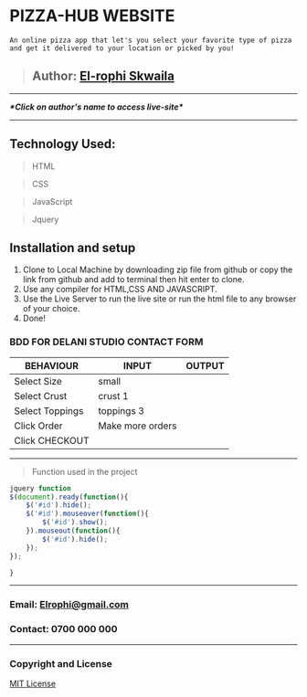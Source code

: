 # PIZZA-HUB WEBSITE

```An online pizza app that let's you select your favorite type of pizza and get it delivered to your location or picked by you!```

>## Author: [El-rophi Skwaila](https://elrophi.github.io/Piz-Hub/.)
---
___\*Click on author's name to access live-site*___

---

## Technology Used: 
>HTML

>CSS

>JavaScript

>Jquery


## Installation and setup
1. Clone to Local Machine by downloading zip file from github or copy the link from github and add to terminal then hit enter to clone.
1. Use any compiler for HTML,CSS AND JAVASCRIPT.
1. Use the Live Server to run the live site or run the html file to any browser of your choice.
1. Done!

### BDD FOR DELANI STUDIO CONTACT FORM
| BEHAVIOUR  |  INPUT| OUTPUT |
| -----------|-------| ---------|
|Select Size  | small |
|Select Crust |  crust 1|
|Select Toppings| toppings 3|
|Click Order   |   Make more orders  |    |
|Click CHECKOUT |         |      |

---
>Function used in the project

```javascript
jquery function
$(document).ready(function(){
    $('#id').hide();
    $('#id').mouseover(function(){
        $('#id').show();
    }).mouseout(function(){
        $('#id').hide();
    });
});

}
```
---
### Email: Elrophi@gmail.com
### Contact: 0700 000 000

---

### Copyright and License
[MIT License](https://github.com/Elrophi/Piz-Hub/blob/master/LICENSE)  